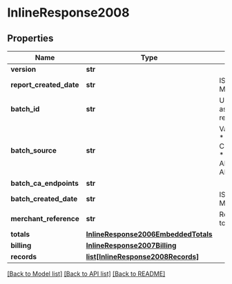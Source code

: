 # InlineResponse2008

## Properties
Name | Type | Description | Notes
------------ | ------------- | ------------- | -------------
**version** | **str** |  | [optional] 
**report_created_date** | **str** | ISO-8601 format: yyyy-MM-ddTHH:mm:ssZ | [optional] 
**batch_id** | **str** | Unique identification number assigned to the submitted request. | [optional] 
**batch_source** | **str** | Valid Values:   * SCHEDULER   * TOKEN_API   * CREDIT_CARD_FILE_UPLOAD   * AMEX_REGSITRY   * AMEX_REGISTRY_API   * AMEX_MAINTENANCE  | [optional] 
**batch_ca_endpoints** | **str** |  | [optional] 
**batch_created_date** | **str** | ISO-8601 format: yyyy-MM-ddTHH:mm:ssZ | [optional] 
**merchant_reference** | **str** | Reference used by merchant to identify batch. | [optional] 
**totals** | [**InlineResponse2006EmbeddedTotals**](InlineResponse2006EmbeddedTotals.md) |  | [optional] 
**billing** | [**InlineResponse2007Billing**](InlineResponse2007Billing.md) |  | [optional] 
**records** | [**list[InlineResponse2008Records]**](InlineResponse2008Records.md) |  | [optional] 

[[Back to Model list]](../README.md#documentation-for-models) [[Back to API list]](../README.md#documentation-for-api-endpoints) [[Back to README]](../README.md)



